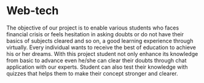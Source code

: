# Web-tech
The objective of our project is to enable various students who faces financial crisis or feels hesitation in asking doubts or do not have their basics of subjects cleared and so on, a good learning experience through virtually.   Every individual wants to receive the best of education to achieve his or her dreams. With this project student not only enhance its knowledge from basic to advance even he/she can clear their doubts through chat application with our experts. Student can also test their knowledge with quizzes that helps them to make their concept stronger and clearer.

